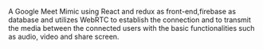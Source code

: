 A Google Meet Mimic using React and redux as front-end,firebase as database and utilizes WebRTC to establish the connection and to transmit the media between the connected users with the basic functionalities such as audio, video and share screen.
